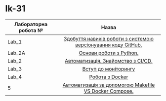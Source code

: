 # Ik-31

| Лабораторна робота № | Назва |
| ------------- |:------------------:| 
| Lab_1 |  [ Здобуття навиків роботи з системою версіонування коду GitHub. ](https://github.com/Vitalik-Khomiak/Vitalik_Khomiak_IK_31/blob/main/lab_1)  |
| Lab_2A |  [ Основи роботи з Python. ](https://github.com/Vitalik-Khomiak/Vitalik_Khomiak_IK_31/blob/main/lab_2a)  |
| Lab_2 |  [ Автоматизація. Знайомство з CI/CD. ](https://github.com/Vitalik-Khomiak/Vitalik_Khomiak_IK_31/blob/main/lab_2)  |
| Lab_3 |  [ Вступ до моніторингу ](https://github.com/Vitalik-Khomiak/Vitalik_Khomiak_IK_31/blob/main/lab_3)  |
| Lab_4 |  [ Робота з Docker ](https://github.com/Vitalik-Khomiak/Vitalik_Khomiak_IK_31/tree/main/lab_4) |
| 5 |  [ Автоматизація за допомогою Makefile VS Docker Compose. ](https://github.com/Vitalik-Khomiak/Vitalik_Khomiak_IK_31/tree/main/lab_5)  |
